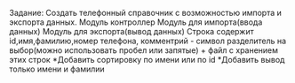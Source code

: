 Задание: Создать телефонный справочник с возможностью импорта и экспорта данных.
Модуль контроллер
Модуль для импорта(ввода данных)
Модуль для экспорта(вывод данных)
Строка содержит id,имя,фамилию,номер телефона, комментрий - символ разделитель на выбор(можно использовать пробел или запятые) + файл с хранением этих строк
*Добавить сортировку по имени или по id
*Добавить вывод только имени и фамилии